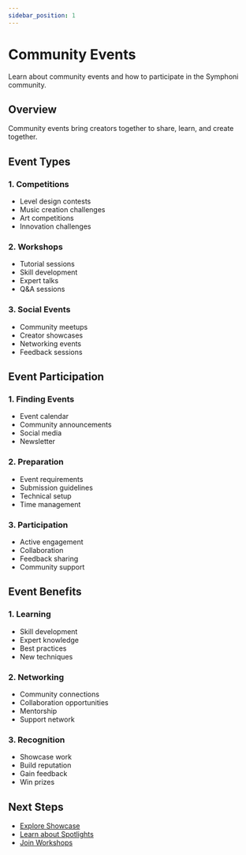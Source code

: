 ```yaml
---
sidebar_position: 1
---
```


# Community Events

Learn about community events and how to participate in the Symphoni community.

## Overview

Community events bring creators together to share, learn, and create together.

## Event Types

### 1. Competitions
- Level design contests
- Music creation challenges
- Art competitions
- Innovation challenges

### 2. Workshops
- Tutorial sessions
- Skill development
- Expert talks
- Q&A sessions

### 3. Social Events
- Community meetups
- Creator showcases
- Networking events
- Feedback sessions

## Event Participation

### 1. Finding Events
- Event calendar
- Community announcements
- Social media
- Newsletter

### 2. Preparation
- Event requirements
- Submission guidelines
- Technical setup
- Time management

### 3. Participation
- Active engagement
- Collaboration
- Feedback sharing
- Community support

## Event Benefits

### 1. Learning
- Skill development
- Expert knowledge
- Best practices
- New techniques

### 2. Networking
- Community connections
- Collaboration opportunities
- Mentorship
- Support network

### 3. Recognition
- Showcase work
- Build reputation
- Gain feedback
- Win prizes

## Next Steps

- [Explore Showcase](/symphoni-composer/docs/community/showcase)
- [Learn about Spotlights](/symphoni-composer/docs/community/spotlights)
- [Join Workshops](/symphoni-composer/docs/community/workshops) 